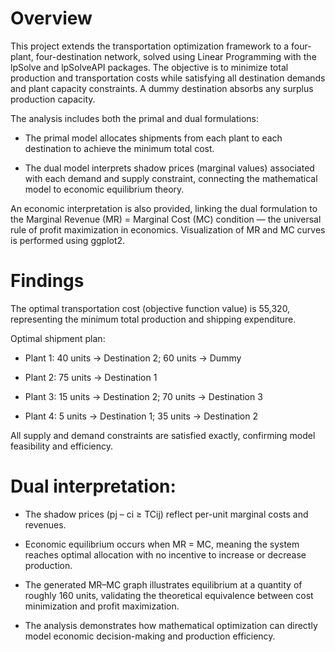 # Overview

This project extends the transportation optimization framework to a four-plant, four-destination network, solved using Linear Programming with the lpSolve and lpSolveAPI packages. The objective is to minimize total production and transportation costs while satisfying all destination demands and plant capacity constraints. A dummy destination absorbs any surplus production capacity.

The analysis includes both the primal and dual formulations:

- The primal model allocates shipments from each plant to each destination to achieve the minimum total cost.

- The dual model interprets shadow prices (marginal values) associated with each demand and supply constraint, connecting the mathematical model to economic equilibrium theory.

An economic interpretation is also provided, linking the dual formulation to the Marginal Revenue (MR) = Marginal Cost (MC) condition — the universal rule of profit maximization in economics. Visualization of MR and MC curves is performed using ggplot2.

# Findings

The optimal transportation cost (objective function value) is 55,320, representing the minimum total production and shipping expenditure.

Optimal shipment plan:

- Plant 1: 40 units → Destination 2; 60 units → Dummy

- Plant 2: 75 units → Destination 1

- Plant 3: 15 units → Destination 2; 70 units → Destination 3

- Plant 4: 5 units → Destination 1; 35 units → Destination 2

All supply and demand constraints are satisfied exactly, confirming model feasibility and efficiency.

# Dual interpretation:

- The shadow prices (pj – ci ≥ TCij) reflect per-unit marginal costs and revenues.

- Economic equilibrium occurs when MR = MC, meaning the system reaches optimal allocation with no incentive to increase or decrease production.

- The generated MR–MC graph illustrates equilibrium at a quantity of roughly 160 units, validating the theoretical equivalence between cost minimization and profit maximization.

- The analysis demonstrates how mathematical optimization can directly model economic decision-making and production efficiency.
